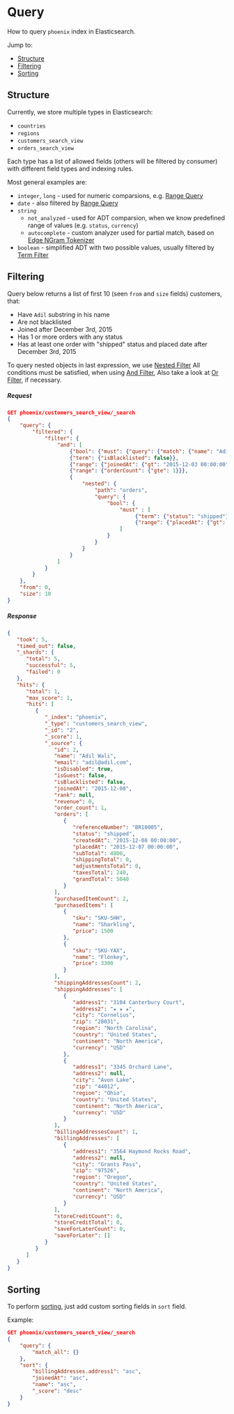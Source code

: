 # Query

How to query `phoenix` index in Elasticsearch.

Jump to:
* [Structure](#structure)
* [Filtering](#filtering)
* [Sorting](#sorting)

## Structure

Currently, we store multiple types in Elasticsearch:
* `countries`
* `regions` 
* `customers_search_view`
* `orders_search_view`

Each type has a list of allowed fields (others will be filtered by consumer) with different field types and indexing rules.

Most general examples are:
* `integer`, `long` - used for numeric comparsions, e.g. [Range Query](https://www.elastic.co/guide/en/elasticsearch/reference/1.7/query-dsl-range-query.html)
* `date` - also filtered by [Range Query](https://www.elastic.co/guide/en/elasticsearch/reference/1.7/query-dsl-range-query.html)
* `string`
  * `not_analyzed` - used for ADT comparsion, when we know predefined range of values (e.g. `status`, `currency`)
  * `autocomplete` - custom analyzer used for partial match, based on [Edge NGram Tokenizer](https://www.elastic.co/guide/en/elasticsearch/reference/1.7/analysis-edgengram-tokenizer.html)
* `boolean` - simplified ADT with two possible values, usually filtered by [Term Filter](https://www.elastic.co/guide/en/elasticsearch/reference/1.7/query-dsl-term-query.html)

## Filtering

Query below returns a list of first 10 (seen `from` and `size` fields) customers, that:
* Have `Adil` substring in his name
* Are not blacklisted
* Joined after December 3rd, 2015
* Has 1 or more orders with any status
* Has at least one order with "shipped" status and placed date after December 3rd, 2015

To query nested objects in last expression, we use [Nested Filter](https://www.elastic.co/guide/en/elasticsearch/reference/2.0/query-dsl-nested-query.html)
All conditions must be satisfied, when using [And Filter](https://www.elastic.co/guide/en/elasticsearch/reference/1.7/query-dsl-and-filter.html), 
Also take a look at [Or Filter](https://www.elastic.co/guide/en/elasticsearch/reference/1.4/query-dsl-or-filter.html), if necessary.

##### Request

```json
GET phoenix/customers_search_view/_search
{
    "query": {
        "filtered": {
            "filter": {
                "and": [
                    {"bool": {"must": {"query": {"match": {"name": "Adil"}}}}},
                    {"term": {"isBlacklisted": false}},
                    {"range": {"joinedAt": {"gt": "2015-12-03 00:00:00"}}},
                    {"range": {"orderCount": {"gte": 1}}},
                    {
                        "nested": {
                            "path": "orders",
                            "query": {
                                "bool": {
                                    "must" : [
                                         {"term": {"status": "shipped"}},
                                         {"range": {"placedAt": {"gt": "2015-12-03 00:00:00"}}}
                                    ]
                                }
                            }
                        }
                    }
                ]
            }    
        }
    },
    "from": 0,
    "size": 10
}
```

##### Response

```json
{
   "took": 5,
   "timed_out": false,
   "_shards": {
      "total": 5,
      "successful": 5,
      "failed": 0
   },
   "hits": {
      "total": 1,
      "max_score": 1,
      "hits": [
         {
            "_index": "phoenix",
            "_type": "customers_search_view",
            "_id": "2",
            "_score": 1,
            "_source": {
               "id": 2,
               "name": "Adil Wali",
               "email": "adil@adil.com",
               "isDisabled": true,
               "isGuest": false,
               "isBlacklisted": false,
               "joinedAt": "2015-12-08",
               "rank": null,
               "revenue": 0,
               "order_count": 1,
               "orders": [
                  {
                     "referenceNumber": "BR10005",
                     "status": "shipped",
                     "createdAt": "2015-12-08 00:00:00",
                     "placedAt": "2015-12-07 00:00:00",
                     "subTotal": 4800,
                     "shippingTotal": 0,
                     "adjustmentsTotal": 0,
                     "taxesTotal": 240,
                     "grandTotal": 5040
                  }
               ],
               "purchasedItemCount": 2,
               "purchasedItems": [
                  {
                     "sku": "SKU-SHH",
                     "name": "Sharkling",
                     "price": 1500
                  },
                  {
                     "sku": "SKU-YAX",
                     "name": "Flonkey",
                     "price": 3300
                  }
               ],
               "shippingAddressesCount": 2,
               "shippingAddresses": [
                  {
                     "address1": "3104 Canterbury Court",
                     "address2": "★ ★ ★",
                     "city": "Cornelius",
                     "zip": "28031",
                     "region": "North Carolina",
                     "country": "United States",
                     "continent": "North America",
                     "currency": "USD"
                  },
                  {
                     "address1": "3345 Orchard Lane",
                     "address2": null,
                     "city": "Avon Lake",
                     "zip": "44012",
                     "region": "Ohio",
                     "country": "United States",
                     "continent": "North America",
                     "currency": "USD"
                  }
               ],
               "billingAddressesCount": 1,
               "billingAddresses": [
                  {
                     "address1": "3564 Haymond Rocks Road",
                     "address2": null,
                     "city": "Grants Pass",
                     "zip": "97526",
                     "region": "Oregon",
                     "country": "United States",
                     "continent": "North America",
                     "currency": "USD"
                  }
               ],
               "storeCreditCount": 0,
               "storeCreditTotal": 0,
               "saveForLaterCount": 0,
               "saveForLater": []
            }
         }
      ]
   }
}
```

## Sorting

To perform [sorting](https://www.elastic.co/guide/en/elasticsearch/guide/current/_sorting.html), just add custom sorting fields in `sort` field.

Example:

```json
GET phoenix/customers_search_view/_search
{
    "query": {
        "match_all": {}
    },
    "sort": {
        "billingAddresses.address1": "asc",
        "joinedAt": "asc",
        "name": "asc",
        "_score": "desc"
    }
}
```
